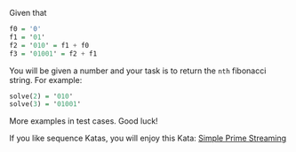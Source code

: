 Given that 
```Haskell
f0 = '0'
f1 = '01'
f2 = '010' = f1 + f0
f3 = '01001' = f2 + f1
```

You will be given a number and your task is to return the `nth` fibonacci string. For example:

```Haskell
solve(2) = '010'
solve(3) = '01001'
```

More examples in test cases. Good luck!

If you like sequence Katas, you will enjoy this Kata: [Simple Prime Streaming](https://www.codewars.com/kata/5a908da30025e995880000e3)
